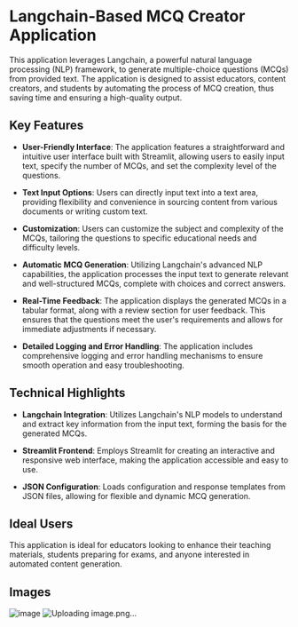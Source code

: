 # Langchain-Based MCQ Creator Application

This application leverages Langchain, a powerful natural language processing (NLP) framework, to generate multiple-choice questions (MCQs) from provided text. The application is designed to assist educators, content creators, and students by automating the process of MCQ creation, thus saving time and ensuring a high-quality output.

## Key Features

- **User-Friendly Interface**: The application features a straightforward and intuitive user interface built with Streamlit, allowing users to easily input text, specify the number of MCQs, and set the complexity level of the questions.

- **Text Input Options**: Users can directly input text into a text area, providing flexibility and convenience in sourcing content from various documents or writing custom text.

- **Customization**: Users can customize the subject and complexity of the MCQs, tailoring the questions to specific educational needs and difficulty levels.

- **Automatic MCQ Generation**: Utilizing Langchain's advanced NLP capabilities, the application processes the input text to generate relevant and well-structured MCQs, complete with choices and correct answers.

- **Real-Time Feedback**: The application displays the generated MCQs in a tabular format, along with a review section for user feedback. This ensures that the questions meet the user's requirements and allows for immediate adjustments if necessary.

- **Detailed Logging and Error Handling**: The application includes comprehensive logging and error handling mechanisms to ensure smooth operation and easy troubleshooting.

## Technical Highlights

- **Langchain Integration**: Utilizes Langchain's NLP models to understand and extract key information from the input text, forming the basis for the generated MCQs.

- **Streamlit Frontend**: Employs Streamlit for creating an interactive and responsive web interface, making the application accessible and easy to use.

- **JSON Configuration**: Loads configuration and response templates from JSON files, allowing for flexible and dynamic MCQ generation.

## Ideal Users

This application is ideal for educators looking to enhance their teaching materials, students preparing for exams, and anyone interested in automated content generation.


## Images
![image](https://github.com/andavarapulikith/mcqgen/assets/108012282/cdf8c8bf-b3be-4942-8a52-7759c2ab6d8d)
![Uploading image.png…]()

